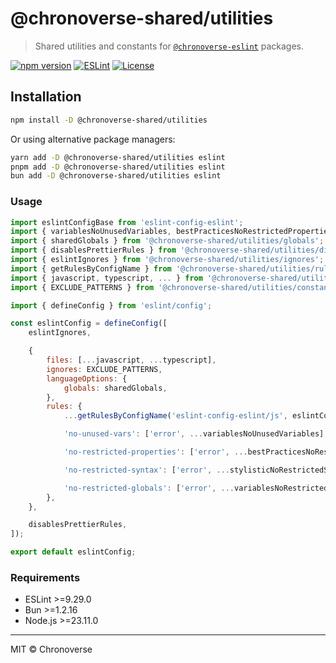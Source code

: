 # @chronoverse-shared/utilities

> Shared utilities and constants for [`@chronoverse-eslint`](https://github.com/gratisvictory/chronoverse-eslint) packages.

[![npm version](https://img.shields.io/npm/v/@chronoverse-shared/utilities.svg)](https://www.npmjs.com/package/@chronoverse-shared/utilities)
[![ESLint](https://img.shields.io/badge/ESLint-v9.29.0-4B32C3.svg)](https://eslint.org)
[![License](https://img.shields.io/badge/license-MIT-4B32C3.svg)](LICENSE)

## Installation

```bash
npm install -D @chronoverse-shared/utilities
```

Or using alternative package managers:

```bash
yarn add -D @chronoverse-shared/utilities eslint
pnpm add -D @chronoverse-shared/utilities eslint
bun add -D @chronoverse-shared/utilities eslint
```

### Usage

```javascript
import eslintConfigBase from 'eslint-config-eslint';
import { variablesNoUnusedVariables, bestPracticesNoRestrictedProperties, stylisticNoRestrictedSyntax, variablesNoRestrictedGlobals } from '@chronoverse-shared/utilities/rule-options';
import { sharedGlobals } from '@chronoverse-shared/utilities/globals';
import { disablesPrettierRules } from '@chronoverse-shared/utilities/disables-prettier-rules';
import { eslintIgnores } from '@chronoverse-shared/utilities/ignores';
import { getRulesByConfigName } from '@chronoverse-shared/utilities/rules';
import { javascript, typescript, ... } from '@chronoverse-shared/utilities/files';
import { EXCLUDE_PATTERNS } from '@chronoverse-shared/utilities/constants';

import { defineConfig } from 'eslint/config';

const eslintConfig = defineConfig([
	eslintIgnores,

	{
		files: [...javascript, ...typescript],
		ignores: EXCLUDE_PATTERNS,
		languageOptions: {
			globals: sharedGlobals,
		},
		rules: {
			...getRulesByConfigName('eslint-config-eslint/js', eslintConfigBase),

			'no-unused-vars': ['error', ...variablesNoUnusedVariables],

			'no-restricted-properties': ['error', ...bestPracticesNoRestrictedProperties],

			'no-restricted-syntax': ['error', ...stylisticNoRestrictedSyntax],

			'no-restricted-globals': ['error', ...variablesNoRestrictedGlobals],
		},
	},

	disablesPrettierRules,
]);

export default eslintConfig;
```

### Requirements

- ESLint >=9.29.0
- Bun >=1.2.16
- Node.js >=23.11.0

---

MIT © Chronoverse
